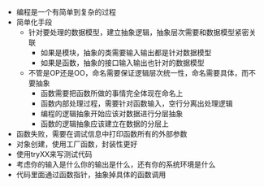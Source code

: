 - 编程是一个有简单到复杂的过程
- 简单化手段   
    - 针对要处理的数据模型，建立抽象逻辑，抽象层次需要和数据模型紧密关联
        - 如果是模块，抽象的类需要输入输出都是针对数据模型
        - 如果是函数，抽象的接口输入输出也针对的数据模型
    - 不管是OP还是OO，命名需要保证逻辑层次统一性，命名需要具体，而不要抽象
        - 函数需要把函数所做的事情完全体现在命名上
        - 函数内部处理过程，需要针对函数输入，空行分离出处理逻辑
        - 编程的逻辑抽象开始应该对数据进行分层抽象
        - 函数的逻辑抽象应该建立在数据的分层上
- 函数失败，需要在调试信息中打印函数所有的外部参数
- 对象创建，使用工厂函数，封装性更好
- 使用tryXX来写测试代码
- 考虑你的输入是什么你的输出是什么，还有你的系统环境是什么
- 代码里面通过函数指针，抽象掉具体的函数调用

